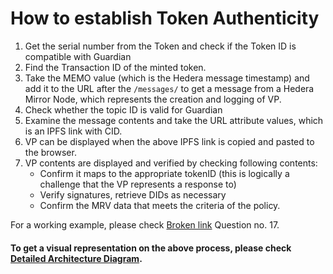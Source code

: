 # How to establish Token Authenticity

1. Get the serial number from the Token and check if the Token ID is compatible with Guardian
2. Find the Transaction ID of the minted token.
3. Take the MEMO value (which is the Hedera message timestamp) and add it to the URL after the `/messages/` to get a message from a Hedera Mirror Node, which represents the creation and logging of VP.
4. Check whether the topic ID is valid for Guardian
5. Examine the message contents and take the URL attribute values, which is an IPFS link with CID.
6. VP can be displayed when the above IPFS link is copied and pasted to the browser.
7. VP contents are displayed and verified by checking following contents:
   * Confirm it maps to the appropriate tokenID (this is logically a challenge that the VP represents a response to)
   * Verify signatures, retrieve DIDs as necessary
   * Confirm the MRV data that meets the criteria of the policy.

For a working example, please check [Broken link](broken-reference "mention") Question no. 17.

#### To get a visual representation on the above process, please check [Detailed Architecture Diagram](../guardian-architecture/schema-architecture.md).
